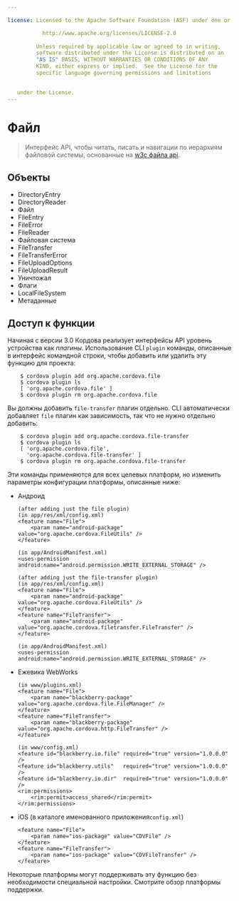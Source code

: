 ```yaml
---

license: Licensed to the Apache Software Foundation (ASF) under one or more contributor license agreements. See the NOTICE file distributed with this work for additional information regarding copyright ownership. The ASF licenses this file to you under the Apache License, Version 2.0 (the "License"); you may not use this file except in compliance with the License. You may obtain a copy of the License at

           http://www.apache.org/licenses/LICENSE-2.0
    
         Unless required by applicable law or agreed to in writing,
         software distributed under the License is distributed on an
         "AS IS" BASIS, WITHOUT WARRANTIES OR CONDITIONS OF ANY
         KIND, either express or implied.  See the License for the
         specific language governing permissions and limitations
    

   under the License.
---
```


# Файл

> Интерфейс API, чтобы читать, писать и навигации по иерархиям файловой системы, основанные на [w3c файла api][1].

 [1]: http://www.w3.org/TR/FileAPI

## Объекты

*   DirectoryEntry
*   DirectoryReader
*   Файл
*   FileEntry
*   FileError
*   FileReader
*   Файловая система
*   FileTransfer
*   FileTransferError
*   FileUploadOptions
*   FileUploadResult
*   Уничтожал
*   Флаги
*   LocalFileSystem
*   Метаданные

## Доступ к функции

Начиная с версии 3.0 Кордова реализует интерфейсы API уровень устройства как *плагины*. Использование CLI `plugin` команды, описанные в интерфейс командной строки, чтобы добавить или удалить эту функцию для проекта:

        $ cordova plugin add org.apache.cordova.file
        $ cordova plugin ls
        [ 'org.apache.cordova.file' ]
        $ cordova plugin rm org.apache.cordova.file
    

Вы должны добавить `file-transfer` плагин отдельно. CLI автоматически добавляет `file` плагин как зависимость, так что не нужно отдельно добавить:

        $ cordova plugin add org.apache.cordova.file-transfer
        $ cordova plugin ls
        [ 'org.apache.cordova.file',
          'org.apache.cordova.file-transfer' ]
        $ cordova plugin rm org.apache.cordova.file-transfer
    

Эти команды применяются для всех целевых платформ, но изменить параметры конфигурации платформы, описанные ниже:

*   Андроид
    
        (after adding just the file plugin)
        (in app/res/xml/config.xml)
        <feature name="File">
            <param name="android-package" value="org.apache.cordova.FileUtils" />
        </feature>
        
        (in app/AndroidManifest.xml)
        <uses-permission android:name="android.permission.WRITE_EXTERNAL_STORAGE" />
        
        (after adding just the file-transfer plugin)
        (in app/res/xml/config.xml)
        <feature name="File">
            <param name="android-package" value="org.apache.cordova.FileUtils" />
        </feature>
        <feature name="FileTransfer">
            <param name="android-package" value="org.apache.cordova.filetransfer.FileTransfer" />
        </feature>
        
        (in app/AndroidManifest.xml)
        <uses-permission android:name="android.permission.WRITE_EXTERNAL_STORAGE" />
        

*   Ежевика WebWorks
    
        (in www/plugins.xml)
        <feature name="File">
            <param name="blackberry-package" value="org.apache.cordova.file.FileManager" />
        </feature>
        <feature name="FileTransfer">
            <param name="blackberry-package" value="org.apache.cordova.http.FileTransfer" />
        </feature>
        
        (in www/config.xml)
        <feature id="blackberry.io.file" required="true" version="1.0.0.0" />
        <feature id="blackberry.utils"   required="true" version="1.0.0.0" />
        <feature id="blackberry.io.dir"  required="true" version="1.0.0.0" />
        <rim:permissions>
            <rim:permit>access_shared</rim:permit>
        </rim:permissions>
        

*   iOS (в каталоге именованного приложения`config.xml`)
    
        <feature name="File">
            <param name="ios-package" value="CDVFile" />
        </feature>
        <feature name="FileTransfer">
            <param name="ios-package" value="CDVFileTransfer" />
        </feature>
        

Некоторые платформы могут поддерживать эту функцию без необходимости специальной настройки. Смотрите обзор платформы поддержки.
